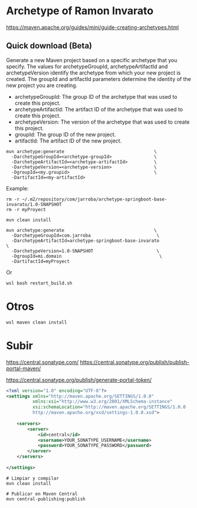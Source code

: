 # Archetype of Ramon Invarato

https://maven.apache.org/guides/mini/guide-creating-archetypes.html



## Quick download (Beta)

Generate a new Maven project based on a specific archetype that you specify. The values for archetypeGroupId,
archetypeArtifactId and archetypeVersion identify the archetype from which your new project is created. The groupId and
artifactId parameters determine the identity of the new project you are creating.

* archetypeGroupId: The group ID of the archetype that was used to create this project.
* archetypeArtifactId: The artifact ID of the archetype that was used to create this project.
* archetypeVersion: The version of the archetype that was used to create this project.
* groupId: The group ID of the new project.
* artifactId: The artifact ID of the new project.

```shell
mvn archetype:generate                                  \
  -DarchetypeGroupId=<archetype-groupId>                \
  -DarchetypeArtifactId=<archetype-artifactId>          \
  -DarchetypeVersion=<archetype-version>                \
  -DgroupId=<my.groupid>                                \
  -DartifactId=<my-artifactId>
```


Example:
```shell
rm -r ~/.m2/repository/com/jarroba/archetype-springboot-base-invarato/1.0-SNAPSHOT
rm -r myProyect

mvn clean install

mvn archetype:generate                                  \
  -DarchetypeGroupId=com.jarroba                         \
  -DarchetypeArtifactId=archetype-springboot-base-invarato                      \
  -DarchetypeVersion=1.0-SNAPSHOT                        \
  -DgroupId=mi.domain                                     \
  -DartifactId=myProyect
```

Or

````shell
wsl bash restart_build.sh
````



# Otros


````shell
wsl maven clean install
````


# Subir
https://central.sonatype.com/
https://central.sonatype.org/publish/publish-portal-maven/


https://central.sonatype.org/publish/generate-portal-token/


`````xml
<?xml version="1.0" encoding="UTF-8"?>
<settings xmlns="http://maven.apache.org/SETTINGS/1.0.0"
          xmlns:xsi="http://www.w3.org/2001/XMLSchema-instance"
          xsi:schemaLocation="http://maven.apache.org/SETTINGS/1.0.0 
          http://maven.apache.org/xsd/settings-1.0.0.xsd">
    
    <servers>
        <server>
            <id>central</id>
            <username>YOUR_SONATYPE_USERNAME</username>
            <password>YOUR_SONATYPE_PASSWORD</password>
        </server>
    </servers>
    
</settings>
`````

````shell
# Limpiar y compilar
mvn clean install

# Publicar en Maven Central
mvn central-publishing:publish
````